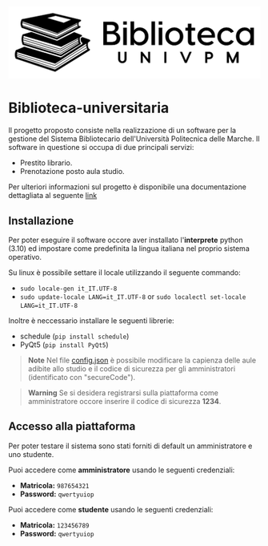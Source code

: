 <div align="center">
  <img src="View/Amministratore/Resources/logo biblioteca.png">
</div>

# Biblioteca-universitaria
Il progetto proposto consiste nella realizzazione di un software per la gestione del Sistema Bibliotecario dell'Università Politecnica delle Marche. Il software in questione si occupa di due principali servizi:
+ Prestito librario.
+ Prenotazione posto aula studio.

Per ulteriori informazioni sul progetto è disponibile una documentazione dettagliata al seguente [link](Documentazione/Biblioteca_universitaria.pdf)

## Installazione
Per poter eseguire il software occore aver installato l'**interprete** python (3.10) ed impostare come predefinita la lingua italiana nel proprio sistema operativo. 

Su linux è possibile settare il locale utilizzando il seguente commando: 

- `sudo locale-gen it_IT.UTF-8`
- `sudo update-locale LANG=it_IT.UTF-8` or `sudo localectl set-locale LANG=it_IT.UTF-8`


Inoltre è neccessario installare le seguenti librerie:
+ schedule (`pip install schedule`)
+ PyQt5 (`pip install PyQt5`)


> **Note**
> Nel file <a href="config.json">config.json</a> è possibile modificare la capienza delle aule adibite allo studio e il codice di sicurezza per gli amministratori (identificato con "secureCode").

> **Warning**
> Se si desidera registrarsi sulla piattaforma come amministratore occore inserire il codice di sicurezza **1234**.


## Accesso alla piattaforma
Per poter testare il sistema sono stati forniti di default un amministratore e uno studente. 

Puoi accedere come **amministratore** usando le seguenti credenziali:
- **Matricola:** `987654321`
- **Password:** `qwertyuiop`

Puoi accedere come **studente** usando le seguenti credenziali:
- **Matricola:** `123456789`
- **Password:** `qwertyuiop`
